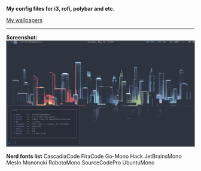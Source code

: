 **My config files for i3, rofi, polybar and etc.**

[My wallpapers](https://github.com/Lucifer25x/wallpapers)

<hr/>

**Screenshot:**
![Screenshot](./screenshot.png)

**Nerd fonts list**
CascadiaCode
FiraCode
Go-Mono
Hack
JetBrainsMono
Meslo
Mononoki
RobotoMono
SourceCodePro
UbuntuMono
